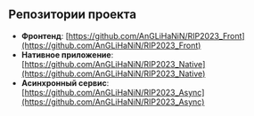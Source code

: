 ## Репозитории проекта

- **Фронтенд**: [https://github.com/AnGLiHaNiN/RIP2023_Front](https://github.com/AnGLiHaNiN/RIP2023_Front)
- **Нативное приложение**: [https://github.com/AnGLiHaNiN/RIP2023_Native](https://github.com/AnGLiHaNiN/RIP2023_Native)
- **Асинхронный сервис**: [https://github.com/AnGLiHaNiN/RIP2023_Async](https://github.com/AnGLiHaNiN/RIP2023_Async)
